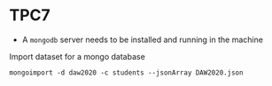 # TPC7

- A `mongodb` server needs to be installed and running in the machine

Import dataset for a mongo database
```
mongoimport -d daw2020 -c students --jsonArray DAW2020.json
```